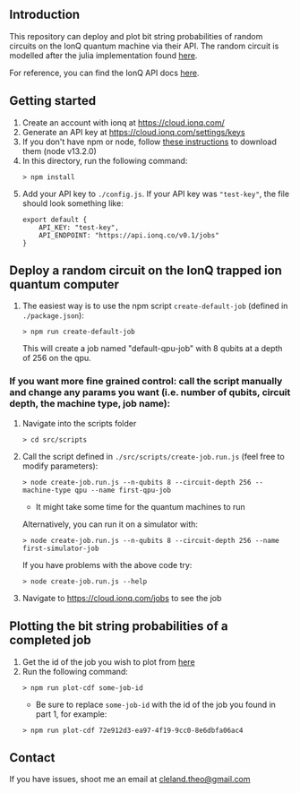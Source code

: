 ## Introduction
This repository can deploy and plot bit string probabilities of random circuits on the IonQ quantum machine via their API. The random circuit is modelled after the julia implementation found [here](https://github.com/CDL-Quantum/CohortProject_2021/blob/main/Week1_Trapped_Ions/run_random_circuit.jl).

For reference, you can find the IonQ API docs [here](https://docs.ionq.com/).

## Getting started

1. Create an account with ionq at https://cloud.ionq.com/
2. Generate an API key at https://cloud.ionq.com/settings/keys
3. If you don't have npm or node, follow [these instructions](https://docs.npmjs.com/downloading-and-installing-node-js-and-npm) to download them (node v13.2.0)
4. In this directory, run the following command:
    ```
    > npm install
    ```
5. Add your API key to `./config.js`. If your API key was `"test-key"`, the file should look something like:
    ```
    export default {
        API_KEY: "test-key",
        API_ENDPOINT: "https://api.ionq.co/v0.1/jobs"
    }
    ```

## Deploy a random circuit on the IonQ trapped ion quantum computer

1. The easiest way is to use the npm script `create-default-job` (defined in `./package.json`):
    ```
    > npm run create-default-job
    ```
    This will create a job named "default-qpu-job" with 8 qubits at a depth of 256 on the qpu.

### **If you want more fine grained control:** call the script manually and change any params you want (i.e. number of qubits, circuit depth, the machine type, job name):
1. Navigate into the scripts folder
    ```
    > cd src/scripts
    ```

2. Call the script defined in `./src/scripts/create-job.run.js` (feel free to modify parameters):
    ```
    > node create-job.run.js --n-qubits 8 --circuit-depth 256 --machine-type qpu --name first-qpu-job
    ```
    * It might take some time for the quantum machines to run

    Alternatively, you can run it on a simulator with:
    ```
    > node create-job.run.js --n-qubits 8 --circuit-depth 256 --name first-simulator-job
    ```
    If you have problems with the above code try:
    ```
    > node create-job.run.js --help
    ```
3. Navigate to https://cloud.ionq.com/jobs to see the job

## Plotting the bit string probabilities of a completed job

1. Get the id of the job you wish to plot from [here](https://cloud.ionq.com/jobs)
2. Run the following command:
    ```
    > npm run plot-cdf some-job-id
    ```
    - Be sure to replace `some-job-id` with the id of the job you found in part 1, for example:
    ```
    > npm run plot-cdf 72e912d3-ea97-4f19-9cc0-8e6dbfa06ac4
    ```

## Contact
If you have issues, shoot me an email at cleland.theo@gmail.com